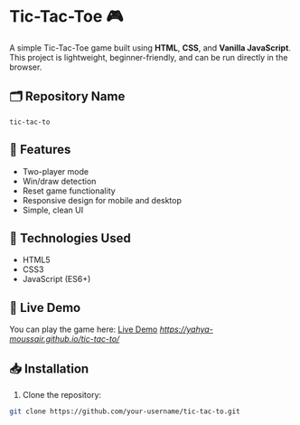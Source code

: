 # Tic-Tac-Toe 🎮

A simple Tic-Tac-Toe game built using **HTML**, **CSS**, and **Vanilla JavaScript**. This project is lightweight, beginner-friendly, and can be run directly in the browser.

## 🗂️ Repository Name

`tic-tac-to`

## 📌 Features

- Two-player mode
- Win/draw detection
- Reset game functionality
- Responsive design for mobile and desktop
- Simple, clean UI

## 🧰 Technologies Used

- HTML5
- CSS3
- JavaScript (ES6+)

## 🚀 Live Demo

You can play the game here: [Live Demo](#) *https://yahya-moussair.github.io/tic-tac-to/*

## 📥 Installation

1. Clone the repository:

```bash
git clone https://github.com/your-username/tic-tac-to.git
